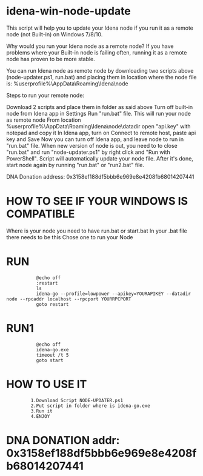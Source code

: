 # idena-win-node-update
This script will help you to update your Idena node if you run it as a remote node (not Built-in) on Windows 7/8/10.

Why would you run your Idena node as a remote node? If you have problems where your Built-in node is failing often, running it as a remote node has proven to be more stable.

You can run Idena node as remote node by downloading two scripts above (node-updater.ps1, run.bat) and placing them in location where the node file is: %userprofile%\AppData\Roaming\Idena\node

Steps to run your remote node:

Download 2 scripts and place them in folder as said above
Turn off built-in node from Idena app in Settings
Run "run.bat" file. This will run your node as remote node
From location %userprofile%\AppData\Roaming\Idena\node\datadir open "api.key" with notepad and copy it
In Idena app, turn on Connect to remote host, paste api key and Save
Now you can turn off Idena app, and leave node to run in "run.bat" file. When new version of node is out, you need to to close "run.bat" and run "node-updater.ps1" by right click and "Run with PowerShell". Script will automatically update your node file. After it's done, start node again by running "run.bat" or "run2.bat"  file.

DNA Donation address: 0x3158ef188df5bbb6e969e8e4208fb68014207441
# HOW TO SEE IF YOUR WINDOWS IS COMPATIBLE
Where is your node you need to have run.bat or start.bat
In your .bat file there needs to be this
Chose one to run your Node

# RUN               
               @echo off
               :restart
               ls
               idena-go --profile=lowpower --apikey=YOURAPIKEY --datadir node --rpcaddr localhost --rpcport YOURRPCPORT
               goto restart
               
# RUN1               
               
               @echo off
               idena-go.exe
               timeout /t 5
               goto start

                                   



# HOW TO USE IT
             1.Download Script NODE-UPDATER.ps1
             2.Put script in folder where is idena-go.exe
             3.Run it
             4.ENJOY
# DNA DONATION addr: 0x3158ef188df5bbb6e969e8e4208fb68014207441
